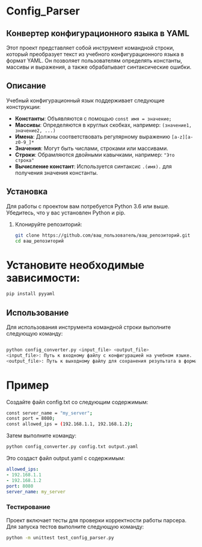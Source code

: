 # Config_Parser

## Конвертер конфигурационного языка в YAML

Этот проект представляет собой инструмент командной строки, который преобразует текст из учебного конфигурационного языка в формат YAML. Он позволяет пользователям определять константы, массивы и выражения, а также обрабатывает синтаксические ошибки.

## Описание

Учебный конфигурационный язык поддерживает следующие конструкции:

- **Константы**: Объявляются с помощью `const имя = значение;`
- **Массивы**: Определяются в круглых скобках, например: `(значение1, значение2, ...)`
- **Имена**: Должны соответствовать регулярному выражению `[a-z][a-z0-9_]*`
- **Значения**: Могут быть числами, строками или массивами.
- **Строки**: Обрамляются двойными кавычками, например: `"Это строка"`
- **Вычисление констант**: Используется синтаксис `.(имя).` для получения значения константы.

## Установка

Для работы с проектом вам потребуется Python 3.6 или выше. Убедитесь, что у вас установлен Python и pip.

1. Клонируйте репозиторий:

   ```bash
   git clone https://github.com/ваш_пользователь/ваш_репозиторий.git
   cd ваш_репозиторий
   ```

# Установите необходимые зависимости:

```bash
pip install pyyaml
```

## Использование

Для использования инструмента командной строки выполните следующую команду:

```bash

python config_converter.py <input_file> <output_file>
<input_file>: Путь к входному файлу с конфигурацией на учебном языке.
<output_file>: Путь к выходному файлу для сохранения результата в формате YAML.
```

# Пример

Создайте файл config.txt со следующим содержимым:

```bash
const server_name = "my_server";
const port = 8080;
const allowed_ips = (192.168.1.1, 192.168.1.2);
```

Затем выполните команду:

```bash
python config_converter.py config.txt output.yaml
```

Это создаст файл output.yaml с содержимым:

```yaml
allowed_ips:
- 192.168.1.1
- 192.168.1.2
port: 8080
server_name: my_server
```

### Тестирование
Проект включает тесты для проверки корректности работы парсера. Для запуска тестов выполните следующую команду:

```bash
python -m unittest test_config_parser.py
```
